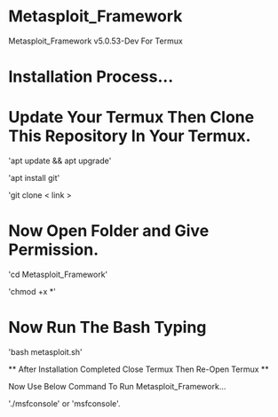# Metasploit_Framework

Metasploit_Framework v5.0.53-Dev For Termux


# Installation Process...

# Update Your Termux Then Clone This Repository In Your Termux.

 'apt update && apt upgrade'

 'apt install git'

 'git clone < link >


# Now Open Folder and Give Permission.

 'cd Metasploit_Framework'

 'chmod +x *'


# Now Run The Bash Typing 

 'bash metasploit.sh'


** After Installation Completed Close Termux Then Re-Open Termux **

 Now Use Below Command To Run Metasploit_Framework...

'./msfconsole' or 'msfconsole'.

